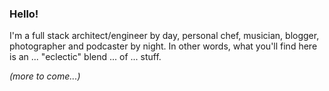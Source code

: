 ### Hello!

I'm a full stack architect/engineer by day, personal chef, musician, blogger, photographer and podcaster by night.  In other words, what you'll find here is an ... "eclectic" blend ... of ... stuff.

_(more to come...)_

<!--
**ScottJWalter/ScottJWalter** is a ✨ _special_ ✨ repository because its `README.md` (this file) appears on your GitHub profile.

Here are some ideas to get you started:

- 🔭 I’m currently working on ...
- 🌱 I’m currently learning ...
- 👯 I’m looking to collaborate on ...
- 🤔 I’m looking for help with ...
- 💬 Ask me about ...
- 📫 How to reach me: ...
- 😄 Pronouns: ...
- ⚡ Fun fact: ...
-->
